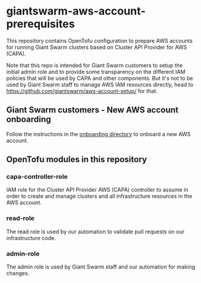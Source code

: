 # giantswarm-aws-account-prerequisites

This repository contains OpenTofu configuration to prepare AWS accounts for running Giant Swarm clusters based on Cluster API Provider for AWS (CAPA).

Note that this repo is intended for Giant Swarm customers to setup the initial admin role and to provide some transparency on the different IAM policies that will be used by CAPA and other components. But it's not to be used by Giant Swarm staff to manage AWS IAM resources directly, head to <https://github.com/giantswarm/aws-account-setup/> for that.

## Giant Swarm customers - New AWS account onboarding

Follow the instructions in the [onboarding directory](./onboarding/README.md) to onboard a new AWS account.

## OpenTofu modules in this repository

### capa-controller-role

IAM role for the Cluster API Provider AWS (CAPA) controller to assume in order to create and manage clusters and all infrastructure resources in the AWS account.

### read-role

The read role is used by our automation to validate pull requests on our infrastructure code.

### admin-role

The admin role is used by Giant Swarm staff and our automation for making changes.
